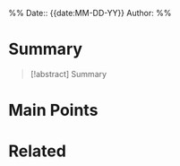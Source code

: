 %%
Date:: {{date:MM-DD-YY}}
Author:
%%

# Summary 

>[!abstract]  Summary
>


# Main Points




# Related
